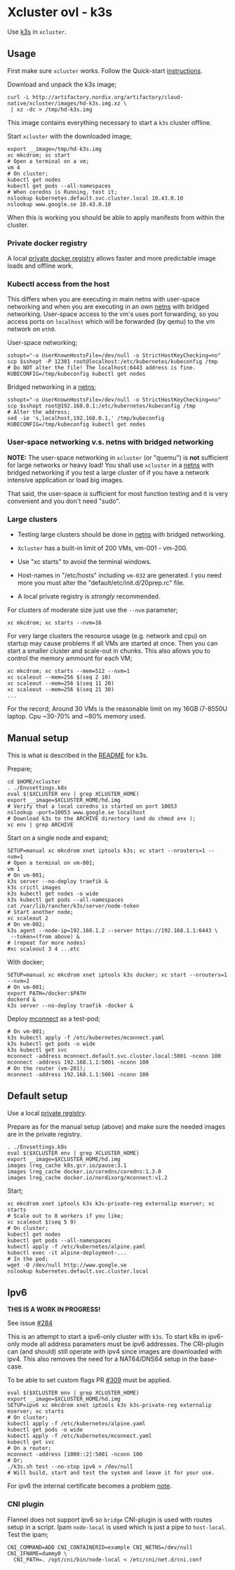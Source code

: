 # Xcluster ovl - k3s

Use [k3s](https://github.com/rancher/k3s) in `xcluster`.


## Usage

First make sure `xcluster` works. Follow the Quick-start
[instructions](../../README.md#quick-start).

Download and unpack the k3s image;
```
curl -L http://artifactory.nordix.org/artifactory/cloud-native/xcluster/images/hd-k3s.img.xz \
 | xz -dc > /tmp/hd-k3s.img
```
This image contains everything necessary to start a `k3s` cluster
offline.

Start `xcluster` with the downloaded image;
```
export __image=/tmp/hd-k3s.img
xc mkcdrom; xc start
# Open a terminal on a vm;
vm 4
# On cluster;
kubectl get nodes
kubectl get pods --all-namespaces
# When coredns is Running, test it;
nslookup kubernetes.default.svc.cluster.local 10.43.0.10
nslookup www.google.se 10.43.0.10
```

When this is working you should be able to apply manifests from within
the cluster.


### Private docker registry

A local [private docker registry](../k3s-private-reg/README.md) allows
faster and more predictable image loads and offline work.


### Kubectl access from the host

This differs when you are executing in main netns with user-space
networking and when you are executing in an own
[netns](../../doc/netns.md) with bridged networking. User-space access
to the vm's uses port forwarding, so you access ports on `localhost`
which will be forwarded (by qemu) to the vm network on `eth0`.

User-space networking;
```
sshopt="-o UserKnownHostsFile=/dev/null -o StrictHostKeyChecking=no"
scp $sshopt -P 12301 root@localhost:/etc/kubernetes/kubeconfig /tmp
# Do NOT alter the file! The localhost:6443 address is fine.
KUBECONFIG=/tmp/kubeconfig kubectl get nodes
```

Bridged networking in a [netns](../../doc/netns.md);
```
sshopt="-o UserKnownHostsFile=/dev/null -o StrictHostKeyChecking=no"
scp $sshopt root@192.168.0.1:/etc/kubernetes/kubeconfig /tmp
# Alter the address;
sed -ie 's,localhost,192.168.0.1,' /tmp/kubeconfig
KUBECONFIG=/tmp/kubeconfig kubectl get nodes
```

### User-space networking v.s. netns with bridged networking

**NOTE:** The user-space networking in `xcluster` (or "quemu") is
**not** sufficient for large networks or heavy load! You shall use
`xcluster` in a [netns](../../doc/netns.md) with bridged networking if
you test a large cluster of if you have a network intensive
application or load big images.

That said, the user-space *is* sufficient for most function testing
and it is very convenient and you don't need "sudo".



### Large clusters

* Testing large clusters should be done in [netns](../../doc/netns.md)
  with bridged networking.

* `Xcluster` has a built-in limit of 200 VMs, vm-001 - vm-200.

* Use "xc starts" to avoid the terminal windows.

* Host-names in "/etc/hosts" including `vm-032` are generated. I you
  need more you must alter the "default/etc/init.d/20prep.rc" file.

* A local private registry is *strongly* recommended.


For clusters of moderate size just use the `--nvm` parameter;
```
xc mkcdrom; xc starts --nvm=16
```

For very large clusters the resource usage (e.g. network and cpu) on
startup may cause problems if all VMs are started at once. Then you
can start a smaller cluster and scale-out in chunks. This also
allows you to control the memory ammount for each VM;
```
xc mkcdrom; xc starts --mem=512 --nvm=1
xc scaleout --mem=256 $(seq 2 10)
xc scaleout --mem=256 $(seq 11 20)
xc scaleout --mem=256 $(seq 21 30)
...
```

For the record; Around 30 VMs is the reasonable limit on my 16GB
i7-8550U laptop. Cpu ~30-70% and ~80% memory used.


## Manual setup

This is what is described in the
[README](https://github.com/rancher/k3s/blob/master/README.md) for
k3s.

Prepare;
```
cd $HOME/xcluster
. ./Envsettings.k8s
eval $($XCLUSTER env | grep XCLUSTER_HOME)
export __image=$XCLUSTER_HOME/hd.img
# Verify that a local coredns is started on port 10053
nslookup -port=10053 www.google.se localhost
# Download k3s to the ARCHIVE directory (and do chmod a+x );
xc env | grep ARCHIVE
```

Start on a single node and expand;
```
SETUP=manual xc mkcdrom xnet iptools k3s; xc start --nrouters=1 --nvm=1
# Open a terminal on vm-001;
vm 1
# On vm-001;
k3s server --no-deploy traefik &
k3s crictl images
k3s kubectl get nodes -o wide
k3s kubectl get pods --all-namespaces
cat /var/lib/rancher/k3s/server/node-token
# Start another node;
xc scaleout 2
# On vm-002;
k3s agent --node-ip=192.168.1.2 --server https://192.168.1.1:6443 \
 --token=(from above) &
# (repeat for more nodes)
#xc scaleout 3 4 ...etc
```

With docker;
```
SETUP=manual xc mkcdrom xnet iptools k3s docker; xc start --nrouters=1 --nvm=2
# On vm-001;
export PATH=/docker:$PATH
dockerd &
k3s server --no-deploy traefik -docker &
```


Deploy [mconnect](https://github.com/Nordix/mconnect) as a test-pod;
```
# On vm-001;
k3s kubectl apply -f /etc/kubernetes/mconnect.yaml
k3s kubectl get pods -o wide
k3s kubectl get svc
mconnect -address mconnect.default.svc.cluster.local:5001 -nconn 100
mconnect -address 192.168.1.1:5001 -nconn 100
# On the router (vm-201);
mconnect -address 192.168.1.1:5001 -nconn 100
```


## Default setup

Use a local [private registry](../k3s-private-reg/README.md).

Prepare as for the manual setup (above) and make sure the needed
images are in the private registry.

```
. ./Envsettings.k8s
eval $($XCLUSTER env | grep XCLUSTER_HOME)
export __image=$XCLUSTER_HOME/hd.img
images lreg_cache k8s.gcr.io/pause:3.1
images lreg_cache docker.io/coredns/coredns:1.3.0
images lreg_cache docker.io/nordixorg/mconnect:v1.2
```

Start;
```
xc mkcdrom xnet iptools k3s k3s-private-reg externalip mserver; xc starts
# Scale out to 8 workers if you like;
xc scaleout $(seq 5 9)
# On cluster;
kubectl get nodes
kubectl get pods --all-namespaces
kubectl apply -f /etc/kubernetes/alpine.yaml
kubectl exec -it alpine-deployment-...
# In the pod;
wget -O /dev/null http://www.google.se
nslookup kubernetes.default.svc.cluster.local
```

## Ipv6

**THIS IS A WORK IN PROGRESS!**

See issue [#284](https://github.com/rancher/k3s/issues/284)

This is an attempt to start a ipv6-only cluster with `k3s`. To start
k8s in ipv6-only mode all address parameters must be ipv6
addresses. The CRI-plugin can (and should) still operate with ipv4
since images are downloaded with ipv4. This also removes the need for
a NAT64/DNS64 setup in the base-case.

To be able to set custom flags PR
[#309](https://github.com/rancher/k3s/pull/309) must be applied.

```
eval $($XCLUSTER env | grep XCLUSTER_HOME)
export __image=$XCLUSTER_HOME/hd.img
SETUP=ipv6 xc mkcdrom xnet iptools k3s k3s-private-reg externalip mserver; xc starts
# On cluster;
kubectl apply -f /etc/kubernetes/alpine.yaml
kubectl get pods -o wide
kubectl apply -f /etc/kubernetes/mconnect.yaml
kubectl get svc
# On a router;
mconnect -address [1000::2]:5001 -nconn 100
# Or;
./k3s.sh test --no-stop ipv6 > /dev/null
# Will build, start and test the system and leave it for your use.
```

For ipv6 the internal certificate becomes a problem 
[note](https://github.com/rancher/k3s/issues/27#issuecomment-462525403).


### CNI plugin

Flannel does not support ipv6 so `bridge` CNI-plugin is used with
routes setup in a script. Ipam `node-local` is used which is just a
pipe to `host-local`. Test the ipam;

```
CNI_COMMAND=ADD CNI_CONTAINERID=example CNI_NETNS=/dev/null CNI_IFNAME=dummy0 \
  CNI_PATH=. /opt/cni/bin/node-local < /etc/cni/net.d/cni.conf
```
